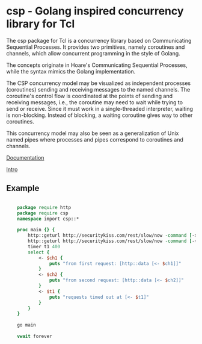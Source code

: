 # csp - Golang inspired concurrency library for Tcl

The csp package for Tcl is a concurrency library based on Communicating Sequential Processes. It provides two primitives, namely coroutines and channels, which allow concurrent programming in the style of Golang.

The concepts originate in Hoare's Communicating Sequential Processes, while the syntax mimics the Golang implementation.

The CSP concurrency model may be visualized as independent processes (coroutines) sending and receiving messages to the named channels. The coroutine's control flow is coordinated at the points of sending and receiving messages, i.e., the coroutine may need to wait while trying to send or receive. Since it must work in a single-threaded interpreter, waiting is non-blocking. Instead of blocking, a waiting coroutine gives way to other coroutines.

This concurrency model may also be seen as a generalization of Unix named pipes where processes and pipes correspond to coroutines and channels.

[Documentation](https://securitykiss.com/resources/tutorials/csp_project/csp.html)

[Intro](https://securitykiss.com/resources/tutorials/csp_project/index.php)

## Example

```tcl

    package require http
    package require csp
    namespace import csp::*
 
    proc main {} {
        http::geturl http://securitykiss.com/rest/slow/now -command [-> ch1]
        http::geturl http://securitykiss.com/rest/slow/now -command [-> ch2]
        timer t1 400
        select {
            <- $ch1 {
                puts "from first request: [http::data [<- $ch1]]"
            }
            <- $ch2 {
                puts "from second request: [http::data [<- $ch2]]"
            }
            <- $t1 {
                puts "requests timed out at [<- $t1]"
            }
        }
    }
 
    go main
 
    vwait forever

```
